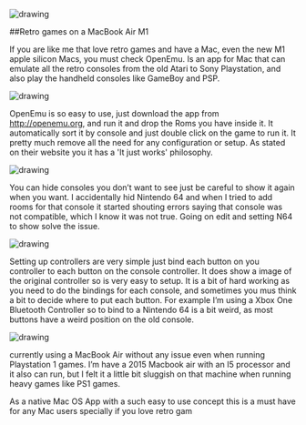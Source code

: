 ![drawing](https://i.ibb.co/nsCnXFt/Screen-Shot-2021-10-02-at-10-33-07-PM.png)

##Retro games on a MacBook Air M1

If you are like me that love retro games and have a Mac, even the new M1 apple silicon Macs, you must check OpenEmu. Is an app for Mac that can emulate all the retro consoles from the old Atari to Sony Playstation, and also play the handheld consoles like GameBoy and PSP.

![drawing](https://i.ibb.co/8NS46NF/Screen-Shot-2021-10-02-at-7-05-27-PM.png)

OpenEmu is so easy to use, just download the app from http://openemu.org, and run it and drop the Roms you have inside it. It automatically sort it by console and just double click on the game to run it. It pretty much remove all the need for any configuration or setup. As stated on their website you it has a 'It just works' philosophy.

![drawing](https://i.ibb.co/sgQd6df/Screen-Shot-2021-10-02-at-7-16-09-PM.png)

You can hide consoles you don’t want to see just be careful to show it again when you want. I accidentally hid Nintendo 64 and when I tried to add rooms for that console it started shouting errors saying that console was not compatible, which I know it was not true. Going on edit and setting N64 to show solve the issue.

![drawing](https://i.ibb.co/YQ7sj40/Screen-Shot-2021-10-02-at-7-15-46-PM.png)

Setting up controllers are very simple just bind each button on you controller to each button on the console controller. It does show a image of the original controller so is very easy to setup. It is a bit of hard working as you need to do the bindings for each console, and sometimes you mus think a bit to decide where to put each button. For example I’m using a Xbox One Bluetooth Controller so to bind to a Nintendo 64 is a bit weird, as most buttons have a weird position on the old console.

![drawing](https://i.ibb.co/syWrfNK/Screen-Shot-2021-10-02-at-7-15-38-PM.png)

currently using a MacBook Air without any issue even when running Playstation 1 games. I’m have a 2015 Macbook air with an I5 processor and it also can run, but I felt it a little bit sluggish on that machine when running heavy games like PS1 games. 

As a native Mac OS App with a such easy to use concept this is a must have for any Mac users specially if you love retro gam